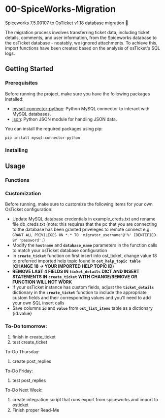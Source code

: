 # 00-SpiceWorks-Migration
Spiceworks 7.5.00107 to OsTicket v1.18 database migration 🦆

The migration process involves transferring ticket data, including ticket details, comments, and user information, from the Spiceworks database to the osTicket database - noatably, we ignored attachments. To achieve this, import functions have been created based on the analysis of osTicket's SQL logs.

## Getting Started 

### Prerequisites 

Before running the project, make sure you have the following packages installed: 
- [mysql-connector-python](https://pypi.org/project/mysql-connector-python/): Python MySQL connector to interact with MySQL databases.
- [json](https://docs.python.org/3/library/json.html): Python JSON module for handling JSON data.

You can install the required packages using pip:

`pip install mysql-connector-python`

### Installing 

## Usage

### Functions

### Customization

Before running, make sure to customize the following items for your own OsTicket configuration: 
- Update MySQL database credentials in example_creds.txt and rename file db_creds.txt (note: this requires that the pc that you are connecting to the database has been granted priveleges to remote connect e.g. `GRANT ALL PRIVILEGES ON *.* TO 'migrator_username'@'%' IDENTIFIED BY 'password';`)
- Modify the **`hostname`** and **`database_name`** parameters in the function calls to match your osTicket database configuration 
- In **`create_ticket`** function on first insert into ost_ticket, change value 18 to preferred imported help topic found in **`ost_help_topic table`** (**CHANGE 18 -> YOUR IMPORTED HELP TOPIC ID**)
- **REMOVE LAST 4 FIELDS IN** **`ticket_details`** **DICT AND INSERT STATEMENTS IN** **`create_ticket`** **WITH CHANGE/REMOVE OR FUNCTION WILL NOT WORK**
- If your osTicket instance has custom fields, adjust the **`ticket_details`** dictionary in the **`create_ticket`** function to include the appropriate custom fields and their corresponding values and you'll need to add your own SQL insert calls
- Save columns **`id`** and **`value`** from **`ost_list_items`** table as a dictionary {id:value}

### To-Do tomorrow: 
1. finish in create_ticket 
2. test create_ticket 

 To-Do Thursday:
 1. create post_replies 
 

 To-Do Friday:
 1. test post_replies

 To-Do Next Week:
 1. create integration script that runs export from spiceworks and import to osticket 
 1. Finish proper Read-Me

